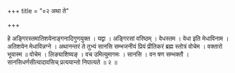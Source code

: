 +++
title = "०२ अथा ते"

+++

हे अङ्गिरस्तमातिशयेनाङ्गनादिगुणयुक्त । यद्वा । अङ्गिरसां वरिष्ठम् । वेधस्तम । वेधा इति मेधाविनाम । अतिशयेन मेधाविन्नग्ने । अथानन्तरं ते तुभ्यं सानसि सम्भजनीयं प्रियं प्रीतिकरं ब्रह्म स्तोत्रं वोचेम । वक्तारो भूयास्म ॥ वोचेम । लिङ्याशिष्यङ् । वच उमित्युमागमः । सानसि । वन षण सम्भक्तौ । सानसिधर्णसीत्यादावसिच् प्रत्ययान्तो निपात्यते ॥ २ ॥
